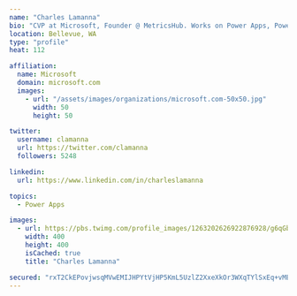 ```yaml
---
name: "Charles Lamanna"
bio: "CVP at Microsoft, Founder @ MetricsHub. Works on Power Apps, Power Automate, Power Virtual Agent, Common Data Service and Dynamics 365."
location: Bellevue, WA
type: "profile"
heat: 112

affiliation:
  name: Microsoft
  domain: microsoft.com
  images:
    - url: "/assets/images/organizations/microsoft.com-50x50.jpg"
      width: 50
      height: 50

twitter:
  username: clamanna
  url: https://twitter.com/clamanna
  followers: 5248

linkedin:
  url: https://www.linkedin.com/in/charleslamanna

topics:
  - Power Apps

images:
  - url: https://pbs.twimg.com/profile_images/1263202626922876928/g6qGbHZ-_400x400.jpg
    width: 400
    height: 400
    isCached: true
    title: "Charles Lamanna"

secured: "rxT2CkEPovjwsqMVwEMIJHPYtVjHP5KmL5UzlZ2XxeXkOr3WXqTYlSxEq+vME95h/Z2NXrlkN2isMBSDnKgkImC0m5a7V/JQm+NHzwv8WGVGsSb1KIm5SAK6TmzJNl+bBaG2U0ApxlQ6qCLJgUuZLspym+7xvbAaFhsTqlB5GYOCxGsfiAFYt6nrwpKK713UNnQGTXjtCAtLIZqQmyKy7riOsDIWqTThNIlw0LkoiSooXiYp8JTfdP8P7MYOWLICa+nFb53mBbJ7bM1myntOGwbbupSAJriUFYSsRnLOFD5xh4XvKHnJDhNYYwBLSpDQ32Sdh2eNsTDbj3E3gIoEOzjAVWd3H+0lt990/i/iKPe7MQErnRJDqlO5o4ZSQmVrXh54gH0Yoc7Q22dND5nR/86Mg+1NImJsdmfG40ckKCg=;3DM0qgBYYJgIv4YFbtBUPg=="
---
```


